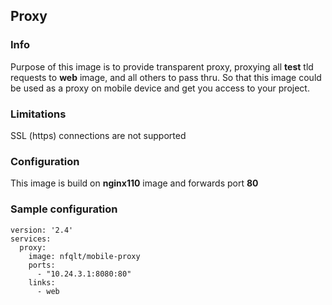 ## Proxy

### Info
Purpose of this image is to provide transparent proxy, proxying all __test__
 tld requests to __web__ image, and all others to pass thru. So that this
 image could be used as a proxy on mobile device and get you access to your
 project.

### Limitations
SSL (https) connections are not supported

### Configuration
This image is build on __nginx110__ image and forwards port __80__

### Sample configuration
```
version: '2.4'
services:
  proxy:
    image: nfqlt/mobile-proxy
    ports:
      - "10.24.3.1:8080:80"
    links:
      - web
```

